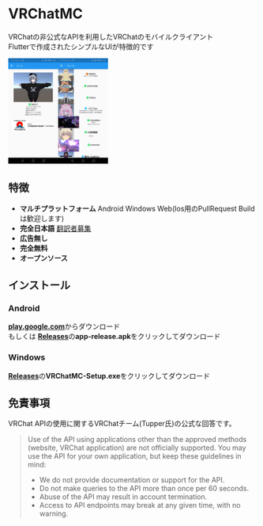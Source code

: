 # VRChatMC

VRChatの非公式なAPIを利用したVRChatのモバイルクライアント<br>
Flutterで作成されたシンプルなUIが特徴的です<br>

<img width="20%" src="docs/img/screenshots1.jpg"><img width="20%" src="docs/img/screenshots2.jpg">

## 特徴
- **マルチプラットフォーム**  Android Windows Web(Ios用のPullRequest Buildは歓迎します)
- **完全日本語**  [翻訳者募集](https://github.com/fa0311/vrchat_mobile_client/discussions/23)
- **広告無し**
- **完全無料**
- **オープンソース**

## インストール
### Android
[**play.google.com**](https://play.google.com/store/apps/details?id=com.yuki0311.vrchat_mobile_client)からダウンロード<br>
もしくは
[**Releases**](https://github.com/fa0311/vrchat_mobile_client/releases)の**app-release.apk**をクリックしてダウンロード
### Windows
[**Releases**](https://github.com/fa0311/vrchat_mobile_client/releases)の**VRChatMC-Setup.exe**をクリックしてダウンロード

## 免責事項
VRChat APIの使用に関するVRChatチーム(Tupper氏)の公式な回答です。

> Use of the API using applications other than the approved methods (website, VRChat application) are not officially supported. You may use the API for your own application, but keep these guidelines in mind:
> - We do not provide documentation or support for the API.
> - Do not make queries to the API more than once per 60 seconds.
> - Abuse of the API may result in account termination.
> - Access to API endpoints may break at any given time, with no warning.